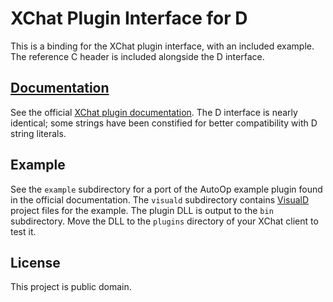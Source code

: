 # XChat Plugin Interface for D
This is a binding for the XChat plugin interface, with an included example.
The reference C header is included alongside the D interface.

## [Documentation](http://xchat.org/docs/plugin20.html)
See the official [XChat plugin documentation](http://xchat.org/docs/plugin20.html).
The D interface is nearly identical; some strings have been constified for better
compatibility with D string literals.

## Example
See the `example` subdirectory for a port of the AutoOp example plugin found
in the official documentation. The `visuald` subdirectory contains [VisualD](http://www.dsource.org/projects/visuald)
project files for the example. The plugin DLL is output to the `bin` subdirectory.
Move the DLL to the `plugins` directory of your XChat client to test it.

## License
This project is public domain.
